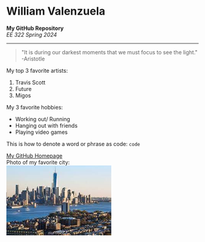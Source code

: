 # William Valenzuela
**My GitHub Repository** <br>
*EE 322 Spring 2024*

---

> "It is during our darkest moments that we must focus to see the light." -Aristotle <br>

My top 3 favorite artists:
1. Travis Scott
2. Future
3. Migos <br>

My 3 favorite hobbies:
- Working out/ Running
- Hanging out with friends 
- Playing video games <br>

This is how to denote a word or phrase as code: `code` <br>

[My GitHub Homepage](https://github.com/willvalenzuela) <br>
Photo of my favorite city: <br>
![Photo of my favorite city](download.jpg)

